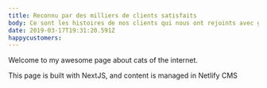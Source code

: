 ```yaml
---
title: Reconnu par des milliers de clients satisfaits
body: Ce sont les histoires de nos clients qui nous ont rejoints avec grand plaisir lors de l'utilisation de LIVE TRACKING PLUS
date: 2019-03-17T19:31:20.591Z
happycustomers:
---
```


Welcome to my awesome page about cats of the internet.

This page is built with NextJS, and content is managed in Netlify CMS
